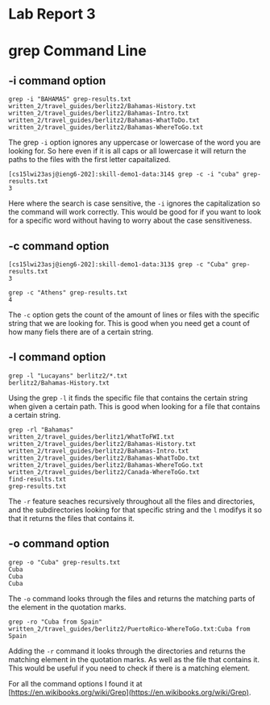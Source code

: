 # Lab Report 3

# grep Command Line

## -i command option
```
grep -i "BAHAMAS" grep-results.txt 
written_2/travel_guides/berlitz2/Bahamas-History.txt
written_2/travel_guides/berlitz2/Bahamas-Intro.txt
written_2/travel_guides/berlitz2/Bahamas-WhatToDo.txt
written_2/travel_guides/berlitz2/Bahamas-WhereToGo.txt
```

The grep `-i` option ignores any uppercase or lowercase of the word you are looking for. So here even if it is all caps or all lowercase it will return the paths to the files  with the first letter capaitalized.

```
[cs15lwi23asj@ieng6-202]:skill-demo1-data:314$ grep -c -i "cuba" grep-results.txt 
3
```
Here where the search is case sensitive, the `-i` ignores the capitalization so the command will work correctly. This would be good for if you want to look for a specific word without having to worry about the case sensitiveness.


## -c command option

```
[cs15lwi23asj@ieng6-202]:skill-demo1-data:313$ grep -c "Cuba" grep-results.txt 
3
```

```
grep -c "Athens" grep-results.txt 
4
```

The `-c` option gets the count of the amount of lines or files with the specific string that we are looking for. This is good when you need get a count of how many fiels there are of a certain string.

## -l command option

```
grep -l "Lucayans" berlitz2/*.txt
berlitz2/Bahamas-History.txt
```
Using the grep `-l` it finds the specific file that contains the certain string when given a certain path. This is good when looking for a file that contains a certain string.

```
grep -rl "Bahamas" 
written_2/travel_guides/berlitz1/WhatToFWI.txt
written_2/travel_guides/berlitz2/Bahamas-History.txt
written_2/travel_guides/berlitz2/Bahamas-Intro.txt
written_2/travel_guides/berlitz2/Bahamas-WhatToDo.txt
written_2/travel_guides/berlitz2/Bahamas-WhereToGo.txt
written_2/travel_guides/berlitz2/Canada-WhereToGo.txt
find-results.txt
grep-results.txt
```
The `-r` feature seaches recursively throughout all the files and directories, and the subdirectories looking for that specific string and the `l` modifys it so that it returns the files that contains it.

## -o command option

```
grep -o "Cuba" grep-results.txt 
Cuba
Cuba
Cuba
```
The `-o` command looks through the files and returns the matching parts of the element in the quotation marks.

```
grep -ro "Cuba from Spain" 
written_2/travel_guides/berlitz2/PuertoRico-WhereToGo.txt:Cuba from Spain
```
Adding the `-r` command it looks through the directories and returns the matching element in the quotation marks. As well as the file that contains it. This would be useful if you need to check if there is a matching element.

For all the command options I found it at [https://en.wikibooks.org/wiki/Grep](https://en.wikibooks.org/wiki/Grep).
